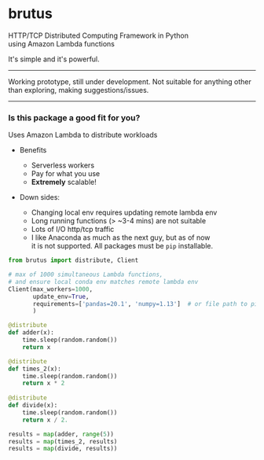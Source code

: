 # brutus
HTTP/TCP Distributed Computing Framework in Python  
using Amazon Lambda functions

It's simple and it's powerful.

--- 

Working prototype, still under development. 
Not suitable for anything other than exploring, making suggestions/issues.

---

### Is this package a good fit for you?

Uses Amazon Lambda to distribute workloads  

- Benefits
    - Serverless workers
    - Pay for what you use
    - **Extremely** scalable!
    
- Down sides:
    - Changing local env requires updating remote lambda env
    - Long running functions (> ~3-4 mins) are not suitable
    - Lots of I/O http/tcp traffic
    - I like Anaconda as much as the next guy, but as of now  
      it is not supported. All packages must be `pip` installable.

```python
from brutus import distribute, Client

# max of 1000 simultaneous Lambda functions,
# and ensure local conda env matches remote lambda env
Client(max_workers=1000, 
       update_env=True,
       requirements=['pandas=20.1', 'numpy=1.13']  # or file path to pip freeze file
       )

@distribute
def adder(x):
    time.sleep(random.random())
    return x

@distribute
def times_2(x):
    time.sleep(random.random())
    return x * 2
    
@distribute
def divide(x):
    time.sleep(random.random())
    return x / 2.

results = map(adder, range(5))
results = map(times_2, results)
results = map(divide, results))
```
